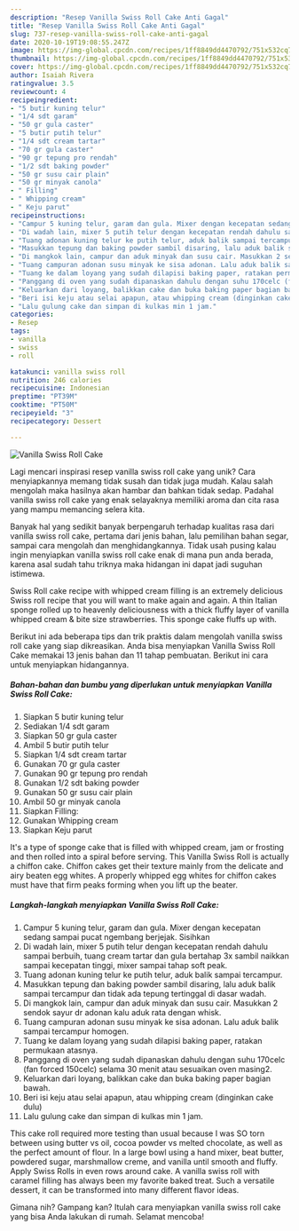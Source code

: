 ```yaml
---
description: "Resep Vanilla Swiss Roll Cake Anti Gagal"
title: "Resep Vanilla Swiss Roll Cake Anti Gagal"
slug: 737-resep-vanilla-swiss-roll-cake-anti-gagal
date: 2020-10-19T19:08:55.247Z
image: https://img-global.cpcdn.com/recipes/1ff8849dd4470792/751x532cq70/vanilla-swiss-roll-cake-foto-resep-utama.jpg
thumbnail: https://img-global.cpcdn.com/recipes/1ff8849dd4470792/751x532cq70/vanilla-swiss-roll-cake-foto-resep-utama.jpg
cover: https://img-global.cpcdn.com/recipes/1ff8849dd4470792/751x532cq70/vanilla-swiss-roll-cake-foto-resep-utama.jpg
author: Isaiah Rivera
ratingvalue: 3.5
reviewcount: 4
recipeingredient:
- "5 butir kuning telur"
- "1/4 sdt garam"
- "50 gr gula caster"
- "5 butir putih telur"
- "1/4 sdt cream tartar"
- "70 gr gula caster"
- "90 gr tepung pro rendah"
- "1/2 sdt baking powder"
- "50 gr susu cair plain"
- "50 gr minyak canola"
- " Filling"
- " Whipping cream"
- " Keju parut"
recipeinstructions:
- "Campur 5 kuning telur, garam dan gula. Mixer dengan kecepatan sedang sampai pucat ngembang berjejak. Sisihkan"
- "Di wadah lain, mixer 5 putih telur dengan kecepatan rendah dahulu sampai berbuih, tuang cream tartar dan gula bertahap 3x sambil naikkan sampai kecepatan tinggi, mixer sampai tahap soft peak."
- "Tuang adonan kuning telur ke putih telur, aduk balik sampai tercampur."
- "Masukkan tepung dan baking powder sambil disaring, lalu aduk balik sampai tercampur dan tidak ada tepung tertinggal di dasar wadah."
- "Di mangkok lain, campur dan aduk minyak dan susu cair. Masukkan 2 sendok sayur dr adonan kalu aduk rata dengan whisk."
- "Tuang campuran adonan susu minyak ke sisa adonan. Lalu aduk balik sampai tercampur homogen."
- "Tuang ke dalam loyang yang sudah dilapisi baking paper, ratakan permukaan atasnya."
- "Panggang di oven yang sudah dipanaskan dahulu dengan suhu 170celc (fan forced 150celc) selama 30 menit atau sesuaikan oven masing2."
- "Keluarkan dari loyang, balikkan cake dan buka baking paper bagian bawah."
- "Beri isi keju atau selai apapun, atau whipping cream (dinginkan cake dulu)"
- "Lalu gulung cake dan simpan di kulkas min 1 jam."
categories:
- Resep
tags:
- vanilla
- swiss
- roll

katakunci: vanilla swiss roll 
nutrition: 246 calories
recipecuisine: Indonesian
preptime: "PT39M"
cooktime: "PT50M"
recipeyield: "3"
recipecategory: Dessert

---
```



![Vanilla Swiss Roll Cake](https://img-global.cpcdn.com/recipes/1ff8849dd4470792/751x532cq70/vanilla-swiss-roll-cake-foto-resep-utama.jpg)

Lagi mencari inspirasi resep vanilla swiss roll cake yang unik? Cara menyiapkannya memang tidak susah dan tidak juga mudah. Kalau salah mengolah maka hasilnya akan hambar dan bahkan tidak sedap. Padahal vanilla swiss roll cake yang enak selayaknya memiliki aroma dan cita rasa yang mampu memancing selera kita.

Banyak hal yang sedikit banyak berpengaruh terhadap kualitas rasa dari vanilla swiss roll cake, pertama dari jenis bahan, lalu pemilihan bahan segar, sampai cara mengolah dan menghidangkannya. Tidak usah pusing kalau ingin menyiapkan vanilla swiss roll cake enak di mana pun anda berada, karena asal sudah tahu triknya maka hidangan ini dapat jadi suguhan istimewa.

Swiss Roll cake recipe with whipped cream filling is an extremely delicious Swiss roll recipe that you will want to make again and again. A thin Italian sponge rolled up to heavenly deliciousness with a thick fluffy layer of vanilla whipped cream &amp; bite size strawberries. This sponge cake fluffs up with.


Berikut ini ada beberapa tips dan trik praktis dalam mengolah vanilla swiss roll cake yang siap dikreasikan. Anda bisa menyiapkan Vanilla Swiss Roll Cake memakai 13 jenis bahan dan 11 tahap pembuatan. Berikut ini cara untuk menyiapkan hidangannya.

<!--inarticleads1-->

##### Bahan-bahan dan bumbu yang diperlukan untuk menyiapkan Vanilla Swiss Roll Cake:

1. Siapkan 5 butir kuning telur
1. Sediakan 1/4 sdt garam
1. Siapkan 50 gr gula caster
1. Ambil 5 butir putih telur
1. Siapkan 1/4 sdt cream tartar
1. Gunakan 70 gr gula caster
1. Gunakan 90 gr tepung pro rendah
1. Gunakan 1/2 sdt baking powder
1. Gunakan 50 gr susu cair plain
1. Ambil 50 gr minyak canola
1. Siapkan  Filling:
1. Gunakan  Whipping cream
1. Siapkan  Keju parut


It&#39;s a type of sponge cake that is filled with whipped cream, jam or frosting and then rolled into a spiral before serving. This Vanilla Swiss Roll is actually a chiffon cake. Chiffon cakes get their texture mainly from the delicate and airy beaten egg whites. A properly whipped egg whites for chiffon cakes must have that firm peaks forming when you lift up the beater. 

<!--inarticleads2-->

##### Langkah-langkah menyiapkan Vanilla Swiss Roll Cake:

1. Campur 5 kuning telur, garam dan gula. Mixer dengan kecepatan sedang sampai pucat ngembang berjejak. Sisihkan
1. Di wadah lain, mixer 5 putih telur dengan kecepatan rendah dahulu sampai berbuih, tuang cream tartar dan gula bertahap 3x sambil naikkan sampai kecepatan tinggi, mixer sampai tahap soft peak.
1. Tuang adonan kuning telur ke putih telur, aduk balik sampai tercampur.
1. Masukkan tepung dan baking powder sambil disaring, lalu aduk balik sampai tercampur dan tidak ada tepung tertinggal di dasar wadah.
1. Di mangkok lain, campur dan aduk minyak dan susu cair. Masukkan 2 sendok sayur dr adonan kalu aduk rata dengan whisk.
1. Tuang campuran adonan susu minyak ke sisa adonan. Lalu aduk balik sampai tercampur homogen.
1. Tuang ke dalam loyang yang sudah dilapisi baking paper, ratakan permukaan atasnya.
1. Panggang di oven yang sudah dipanaskan dahulu dengan suhu 170celc (fan forced 150celc) selama 30 menit atau sesuaikan oven masing2.
1. Keluarkan dari loyang, balikkan cake dan buka baking paper bagian bawah.
1. Beri isi keju atau selai apapun, atau whipping cream (dinginkan cake dulu)
1. Lalu gulung cake dan simpan di kulkas min 1 jam.


This cake roll required more testing than usual because I was SO torn between using butter vs oil, cocoa powder vs melted chocolate, as well as the perfect amount of flour. In a large bowl using a hand mixer, beat butter, powdered sugar, marshmallow creme, and vanilla until smooth and fluffy. Apply Swiss Rolls in even rows around cake. A vanilla swiss roll with caramel filling has always been my favorite baked treat. Such a versatile dessert, it can be transformed into many different flavor ideas. 

Gimana nih? Gampang kan? Itulah cara menyiapkan vanilla swiss roll cake yang bisa Anda lakukan di rumah. Selamat mencoba!
